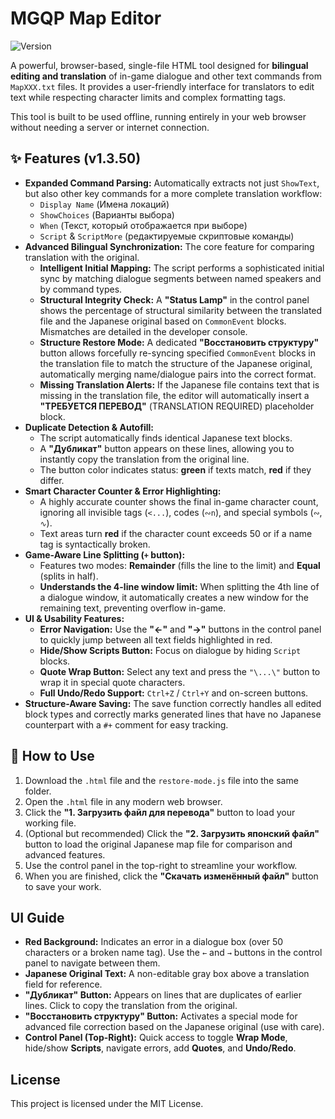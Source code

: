 # MGQP Map Editor
![Version](https://img.shields.io/badge/version-1.3.50-blue)

A powerful, browser-based, single-file HTML tool designed for **bilingual editing and translation** of in-game dialogue and other text commands from `MapXXX.txt` files. It provides a user-friendly interface for translators to edit text while respecting character limits and complex formatting tags.

This tool is built to be used offline, running entirely in your web browser without needing a server or internet connection.

## ✨ Features (v1.3.50)

-   **Expanded Command Parsing:** Automatically extracts not just `ShowText`, but also other key commands for a more complete translation workflow:
    -   `Display Name` (Имена локаций)
    -   `ShowChoices` (Варианты выбора)
    -   `When` (Текст, который отображается при выборе)
    -   `Script` & `ScriptMore` (редактируемые скриптовые команды)
-   **Advanced Bilingual Synchronization:** The core feature for comparing translation with the original.
    -   **Intelligent Initial Mapping:** The script performs a sophisticated initial sync by matching dialogue segments between named speakers and by command types.
    -   **Structural Integrity Check:** A **"Status Lamp"** in the control panel shows the percentage of structural similarity between the translated file and the Japanese original based on `CommonEvent` blocks. Mismatches are detailed in the developer console.
    -   **Structure Restore Mode:** A dedicated **"Восстановить структуру"** button allows forcefully re-syncing specified `CommonEvent` blocks in the translation file to match the structure of the Japanese original, automatically merging name/dialogue pairs into the correct format.
    -   **Missing Translation Alerts:** If the Japanese file contains text that is missing in the translation file, the editor will automatically insert a **"ТРЕБУЕТСЯ ПЕРЕВОД"** (TRANSLATION REQUIRED) placeholder block.
-   **Duplicate Detection & Autofill:**
    -   The script automatically finds identical Japanese text blocks.
    -   A **"Дубликат"** button appears on these lines, allowing you to instantly copy the translation from the original line.
    -   The button color indicates status: **green** if texts match, **red** if they differ.
-   **Smart Character Counter & Error Highlighting:**
    -   A highly accurate counter shows the final in-game character count, ignoring all invisible tags (`<...`), codes (`∾n`), and special symbols (`∾`, `∿`).
    -   Text areas turn **red** if the character count exceeds 50 or if a name tag is syntactically broken.
-   **Game-Aware Line Splitting (`+` button):**
    -   Features two modes: **Remainder** (fills the line to the limit) and **Equal** (splits in half).
    -   **Understands the 4-line window limit:** When splitting the 4th line of a dialogue window, it automatically creates a new window for the remaining text, preventing overflow in-game.
-   **UI & Usability Features:**
    -   **Error Navigation:** Use the **"←"** and **"→"** buttons in the control panel to quickly jump between all text fields highlighted in red.
    -   **Hide/Show Scripts Button:** Focus on dialogue by hiding `Script` blocks.
    -   **Quote Wrap Button:** Select any text and press the `"\...\"` button to wrap it in special quote characters.
    -   **Full Undo/Redo Support:** `Ctrl+Z` / `Ctrl+Y` and on-screen buttons.
-   **Structure-Aware Saving:** The save function correctly handles all edited block types and correctly marks generated lines that have no Japanese counterpart with a `#+` comment for easy tracking.

## 🚀 How to Use

1.  Download the `.html` file and the `restore-mode.js` file into the same folder.
2.  Open the `.html` file in any modern web browser.
3.  Click the **"1. Загрузить файл для перевода"** button to load your working file.
4.  (Optional but recommended) Click the **"2. Загрузить японский файл"** button to load the original Japanese map file for comparison and advanced features.
5.  Use the control panel in the top-right to streamline your workflow.
6.  When you are finished, click the **"Скачать изменённый файл"** button to save your work.

## UI Guide

-   **Red Background:** Indicates an error in a dialogue box (over 50 characters or a broken name tag). Use the `←` and `→` buttons in the control panel to navigate between them.
-   **Japanese Original Text:** A non-editable gray box above a translation field for reference.
-   **"Дубликат" Button:** Appears on lines that are duplicates of earlier lines. Click to copy the translation from the original.
-   **"Восстановить структуру" Button:** Activates a special mode for advanced file correction based on the Japanese original (use with care).
-   **Control Panel (Top-Right):** Quick access to toggle **Wrap Mode**, hide/show **Scripts**, navigate errors, add **Quotes**, and **Undo/Redo**.

## License

This project is licensed under the MIT License.
